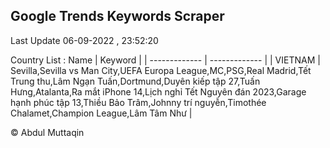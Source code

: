 

## Google Trends Keywords Scraper 
 
Last Update 06-09-2022 , 23:52:20

Country List :
 Name  | Keyword |
| ------------- | ------------- |
| VIETNAM | Sevilla,Sevilla vs Man City,UEFA Europa League,MC,PSG,Real Madrid,Tết Trung thu,Lâm Ngạn Tuấn,Dortmund,Duyên kiếp tập 27,Tuấn Hưng,Atalanta,Ra mắt iPhone 14,Lịch nghỉ Tết Nguyên đán 2023,Garage hạnh phúc tập 13,Thiều Bảo Trâm,Johnny trí nguyễn,Timothée Chalamet,Champion League,Lâm Tâm Như |



© Abdul Muttaqin 
